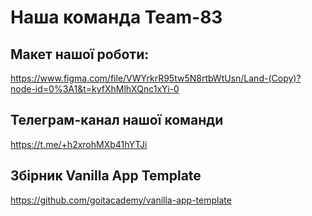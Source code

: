 # Наша команда Team-83

## Макет нашої роботи:
<https://www.figma.com/file/VWYrkrR95tw5N8rtbWtUsn/Land-(Copy)?node-id=0%3A1&t=kyfXhMlhXQnc1xYi-0>

## Телеграм-канал нашої команди
<https://t.me/+h2xrohMXb41hYTJi>

## Збірник Vanilla App Template
<https://github.com/goitacademy/vanilla-app-template>
